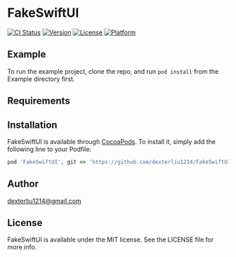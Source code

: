 # FakeSwiftUI

[![CI Status](https://img.shields.io/travis/youga/FakeSwiftUI.svg?style=flat)](https://travis-ci.org/youga/FakeSwiftUI)
[![Version](https://img.shields.io/cocoapods/v/FakeSwiftUI.svg?style=flat)](https://cocoapods.org/pods/FakeSwiftUI)
[![License](https://img.shields.io/cocoapods/l/FakeSwiftUI.svg?style=flat)](https://cocoapods.org/pods/FakeSwiftUI)
[![Platform](https://img.shields.io/cocoapods/p/FakeSwiftUI.svg?style=flat)](https://cocoapods.org/pods/FakeSwiftUI)

## Example

To run the example project, clone the repo, and run `pod install` from the Example directory first.

## Requirements

## Installation

FakeSwiftUI is available through [CocoaPods](https://cocoapods.org). To install
it, simply add the following line to your Podfile:

```ruby
pod 'FakeSwiftUI', git => 'https://github.com/dexterliu1214/FakeSwiftUI'
```

## Author

dexterliu1214@gmail.com

## License

FakeSwiftUI is available under the MIT license. See the LICENSE file for more info.
